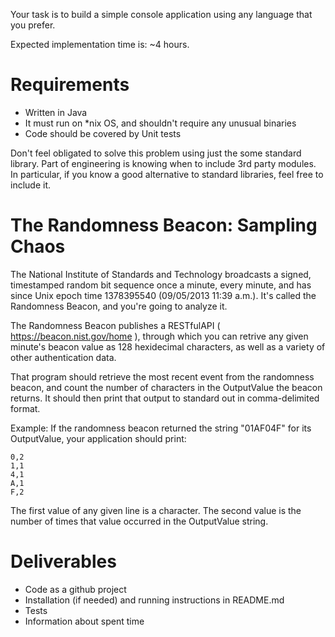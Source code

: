 Your task is to build a simple console application using any language that you prefer.

Expected implementation time is: ~4 hours.

# Requirements

* Written in Java
* It must run on *nix OS, and shouldn't require any unusual binaries
* Code should be covered by Unit tests


Don't feel obligated to solve this problem using just the some standard library. Part of engineering is knowing when to include 3rd party modules. In particular, if you know a good alternative to standard libraries, feel free to include it.

# The Randomness Beacon: Sampling Chaos
The National Institute of Standards and Technology broadcasts a signed, timestamped random bit sequence once a minute, every minute, and has since Unix epoch time 1378395540 (09/05/2013 11:39 a.m.). It's called the Randomness Beacon, and you're going to analyze it.

The Randomness Beacon publishes a RESTfulAPI ( https://beacon.nist.gov/home ), through which you can retrive any given minute's beacon value as 128 hexidecimal characters, as well as a variety of other authentication data. 

That program should retrieve the most recent event from the randomness beacon, and count the number of characters in the OutputValue the beacon returns. It should then print that output to standard out in comma-delimited format.

Example:
If the randomness beacon returned the string "01AF04F" for its OutputValue, your application should print:

    0,2
    1,1
    4,1
    A,1
    F,2
The first value of any given line is a character. The second value is the number of times that value occurred in the OutputValue string.

# Deliverables
* Code as a github project
* Installation (if needed) and running instructions in README.md
* Tests
* Information about spent time
